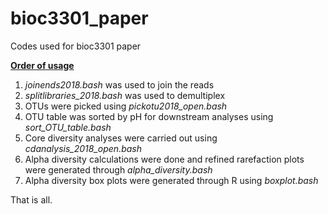 # bioc3301_paper
Codes used for bioc3301 paper

<b><u>Order of usage</b></u>
1. <i>joinends2018.bash</i> was used to join the reads
2. <i>splitlibraries_2018.bash</i> was used to demultiplex
3. OTUs were picked using <i>pickotu2018_open.bash</i>
4. OTU table was sorted by pH for downstream analyses using <i>sort_OTU_table.bash</i>
5. Core diversity analyses were carried out using <i>cdanalysis_2018_open.bash</i>
6. Alpha diversity calculations were done and refined rarefaction plots were generated through <i>alpha_diversity.bash</i>
7. Alpha diversity box plots were generated through R using <i>boxplot.bash</i>

That is all.
